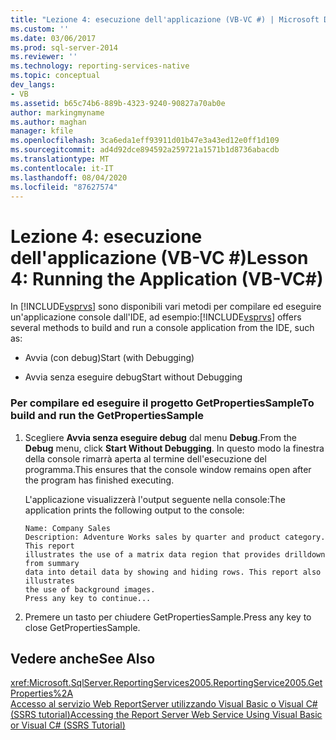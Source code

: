 ```yaml
---
title: "Lezione 4: esecuzione dell'applicazione (VB-VC #) | Microsoft Docs"
ms.custom: ''
ms.date: 03/06/2017
ms.prod: sql-server-2014
ms.reviewer: ''
ms.technology: reporting-services-native
ms.topic: conceptual
dev_langs:
- VB
ms.assetid: b65c74b6-889b-4323-9240-90827a70ab0e
author: markingmyname
ms.author: maghan
manager: kfile
ms.openlocfilehash: 3ca6eda1eff93911d01b47e3a43ed12e0ff1d109
ms.sourcegitcommit: ad4d92dce894592a259721a1571b1d8736abacdb
ms.translationtype: MT
ms.contentlocale: it-IT
ms.lasthandoff: 08/04/2020
ms.locfileid: "87627574"
---
```

# <a name="lesson-4-running-the-application-vb-vc"></a><span data-ttu-id="3518b-102">Lezione 4: esecuzione dell'applicazione (VB-VC #)</span><span class="sxs-lookup"><span data-stu-id="3518b-102">Lesson 4: Running the Application (VB-VC#)</span></span>
  <span data-ttu-id="3518b-103">In [!INCLUDE[vsprvs](../includes/vsprvs-md.md)] sono disponibili vari metodi per compilare ed eseguire un'applicazione console dall'IDE, ad esempio:</span><span class="sxs-lookup"><span data-stu-id="3518b-103">[!INCLUDE[vsprvs](../includes/vsprvs-md.md)] offers several methods to build and run a console application from the IDE, such as:</span></span>  
  
-   <span data-ttu-id="3518b-104">Avvia (con debug)</span><span class="sxs-lookup"><span data-stu-id="3518b-104">Start (with Debugging)</span></span>  
  
-   <span data-ttu-id="3518b-105">Avvia senza eseguire debug</span><span class="sxs-lookup"><span data-stu-id="3518b-105">Start without Debugging</span></span>  
  
### <a name="to-build-and-run-the-getpropertiessample"></a><span data-ttu-id="3518b-106">Per compilare ed eseguire il progetto GetPropertiesSample</span><span class="sxs-lookup"><span data-stu-id="3518b-106">To build and run the GetPropertiesSample</span></span>  
  
1.  <span data-ttu-id="3518b-107">Scegliere **Avvia senza eseguire debug** dal menu **Debug**.</span><span class="sxs-lookup"><span data-stu-id="3518b-107">From the **Debug** menu, click **Start Without Debugging**.</span></span> <span data-ttu-id="3518b-108">In questo modo la finestra della console rimarrà aperta al termine dell'esecuzione del programma.</span><span class="sxs-lookup"><span data-stu-id="3518b-108">This ensures that the console window remains open after the program has finished executing.</span></span>  
  
     <span data-ttu-id="3518b-109">L'applicazione visualizzerà l'output seguente nella console:</span><span class="sxs-lookup"><span data-stu-id="3518b-109">The application prints the following output to the console:</span></span>  
  
    ```  
    Name: Company Sales  
    Description: Adventure Works sales by quarter and product category. This report  
    illustrates the use of a matrix data region that provides drilldown from summary  
    data into detail data by showing and hiding rows. This report also illustrates  
    the use of background images.  
    Press any key to continue...  
    ```  
  
2.  <span data-ttu-id="3518b-110">Premere un tasto per chiudere GetPropertiesSample.</span><span class="sxs-lookup"><span data-stu-id="3518b-110">Press any key to close GetPropertiesSample.</span></span>  
  
## <a name="see-also"></a><span data-ttu-id="3518b-111">Vedere anche</span><span class="sxs-lookup"><span data-stu-id="3518b-111">See Also</span></span>  
 <xref:Microsoft.SqlServer.ReportingServices2005.ReportingService2005.GetProperties%2A>   
 [<span data-ttu-id="3518b-112">Accesso al servizio Web ReportServer utilizzando Visual Basic o Visual C&#35; &#40;SSRS tutorial&#41;</span><span class="sxs-lookup"><span data-stu-id="3518b-112">Accessing the Report Server Web Service Using Visual Basic or Visual C&#35; &#40;SSRS Tutorial&#41;</span></span>](../../2014/tutorials/access-report-server-web-service-vb-vcsharp-ssrs-tutorial.md)  
  
  
